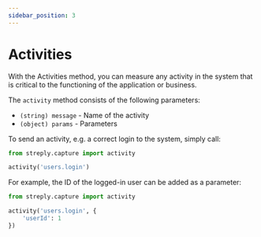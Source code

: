 ```yaml
---
sidebar_position: 3
---
```


# Activities

With the Activities method, you can measure any activity in the system that is critical to the functioning of the application or business.

The `activity` method consists of the following parameters:

- `(string) message` - Name of the activity
- `(object) params` - Parameters

To send an activity, e.g. a correct login to the system, simply call:

```python
from streply.capture import activity

activity('users.login')
```

For example, the ID of the logged-in user can be added as a parameter:

```python
from streply.capture import activity

activity('users.login', {
    'userId': 1
})
```

